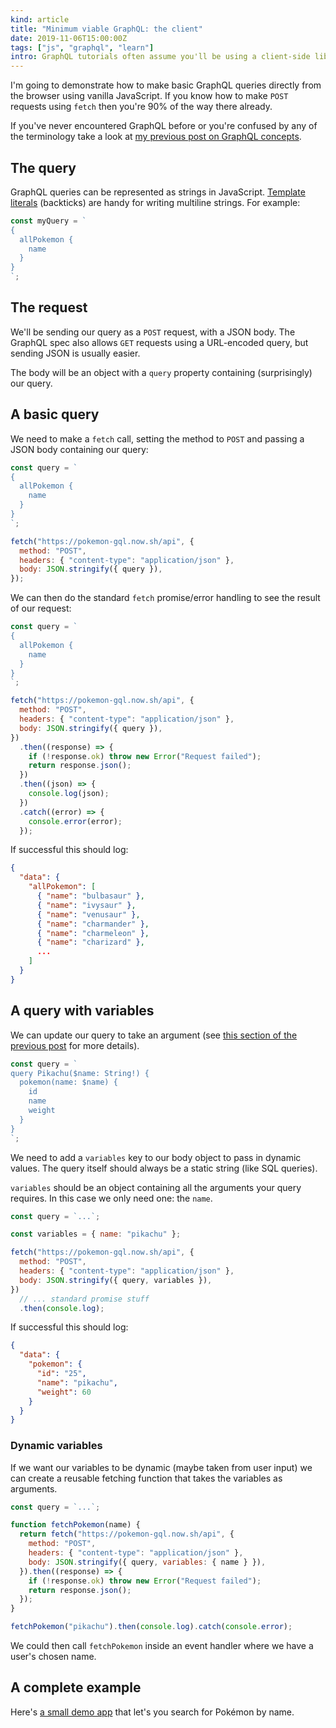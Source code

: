 ```yaml
---
kind: article
title: "Minimum viable GraphQL: the client"
date: 2019-11-06T15:00:00Z
tags: ["js", "graphql", "learn"]
intro: GraphQL tutorials often assume you'll be using a client-side library like Apollo or Urql to manage your data-fetching. This can make it hard to separate what's GraphQL itself from stuff implemented by the library.
---
```


I'm going to demonstrate how to make basic GraphQL queries directly from the browser using vanilla JavaScript. If you know how to make `POST` requests using `fetch` then you're 90% of the way there already.

If you've never encountered GraphQL before or you're confused by any of the terminology take a look at [my previous post on GraphQL concepts](/blog/minimum-viable-graphql-concepts).

## The query

GraphQL queries can be represented as strings in JavaScript. [Template literals](https://developer.mozilla.org/en-US/docs/Web/JavaScript/Reference/Template_literals) (backticks) are handy for writing multiline strings. For example:

```js
const myQuery = `
{
  allPokemon {
    name
  }
}
`;
```

## The request

We'll be sending our query as a `POST` request, with a JSON body. The GraphQL spec also allows `GET` requests using a URL-encoded query, but sending JSON is usually easier.

The body will be an object with a `query` property containing (surprisingly) our query.

## A basic query

We need to make a `fetch` call, setting the method to `POST` and passing a JSON body containing our query:

```javascript
const query = `
{
  allPokemon {
    name
  }
}
`;

fetch("https://pokemon-gql.now.sh/api", {
  method: "POST",
  headers: { "content-type": "application/json" },
  body: JSON.stringify({ query }),
});
```

We can then do the standard `fetch` promise/error handling to see the result of our request:

```javascript
const query = `
{
  allPokemon {
    name
  }
}
`;

fetch("https://pokemon-gql.now.sh/api", {
  method: "POST",
  headers: { "content-type": "application/json" },
  body: JSON.stringify({ query }),
})
  .then((response) => {
    if (!response.ok) throw new Error("Request failed");
    return response.json();
  })
  .then((json) => {
    console.log(json);
  })
  .catch((error) => {
    console.error(error);
  });
```

If successful this should log:

```json
{
  "data": {
    "allPokemon": [
      { "name": "bulbasaur" },
      { "name": "ivysaur" },
      { "name": "venusaur" },
      { "name": "charmander" },
      { "name": "charmeleon" },
      { "name": "charizard" },
      ...
    ]
  }
}
```

## A query with variables

We can update our query to take an argument (see [this section of the previous post](/blog/minimum-viable-graphql-concepts/#dynamic-argument-variables) for more details).

```javascript
const query = `
query Pikachu($name: String!) {
  pokemon(name: $name) {
    id
    name
    weight
  }
}
`;
```

We need to add a `variables` key to our body object to pass in dynamic values. The query itself should always be a static string (like SQL queries).

`variables` should be an object containing all the arguments your query requires. In this case we only need one: the `name`.

```javascript
const query = `...`;

const variables = { name: "pikachu" };

fetch("https://pokemon-gql.now.sh/api", {
  method: "POST",
  headers: { "content-type": "application/json" },
  body: JSON.stringify({ query, variables }),
})
  // ... standard promise stuff
  .then(console.log);
```

If successful this should log:

```json
{
  "data": {
    "pokemon": {
      "id": "25",
      "name": "pikachu",
      "weight": 60
    }
  }
}
```

### Dynamic variables

If we want our variables to be dynamic (maybe taken from user input) we can create a reusable fetching function that takes the variables as arguments.

```javascript
const query = `...`;

function fetchPokemon(name) {
  return fetch("https://pokemon-gql.now.sh/api", {
    method: "POST",
    headers: { "content-type": "application/json" },
    body: JSON.stringify({ query, variables: { name } }),
  }).then((response) => {
    if (!response.ok) throw new Error("Request failed");
    return response.json();
  });
}

fetchPokemon("pikachu").then(console.log).catch(console.error);
```

We could then call `fetchPokemon` inside an event handler where we have a user's chosen name.

## A complete example

Here's [a small demo app](https://codepen.io/oliverjam/pen/wvwQGXd?editors=1111) that let's you search for Pokémon by name.
